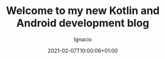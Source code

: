 ---
author: "Ignacio Carrión"
authorImage: "/images/bio/wilfred.png"
title: "Welcome to my new Kotlin and Android development blog"
date: 2021-02-07T10:00:06+01:00
description: "First post in my new Kotlin and Android development blog"
hideToc: false
enableToc: true
enableTocContent: false
author: Ignacio
authorEmoji: 🤖
image: images/kotlin/kotlin-logo.png
tags: 
- kotlin
- android
- jetpack
- coroutines
- androidx
---